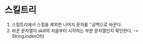 # 스킬트리

1. 스킬트리에서 스킬을 제외한 나머지 문자를 ''공백으로 바꾼다.
2. 바꾼 문자열이 skill의 처음부터 시작하는 부분 문자열인지 확인한다. -> String.indexOf()
